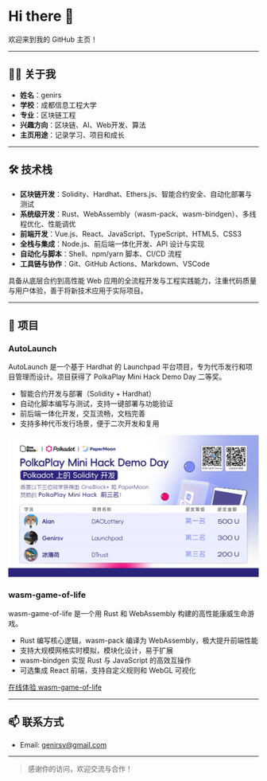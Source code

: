 # Hi there 👋

欢迎来到我的 GitHub 主页！

---

## 🧑‍💻 关于我
- **姓名**：genirs
- **学校**：成都信息工程大学
- **专业**：区块链工程
- **兴趣方向**：区块链、AI、Web开发、算法
- **主页用途**：记录学习、项目和成长

---

## 🛠 技术栈

- **区块链开发**：Solidity、Hardhat、Ethers.js、智能合约安全、自动化部署与测试
- **系统级开发**：Rust、WebAssembly（wasm-pack、wasm-bindgen）、多线程优化、性能调优
- **前端开发**：Vue.js、React、JavaScript、TypeScript、HTML5、CSS3
- **全栈与集成**：Node.js、前后端一体化开发、API 设计与实现
- **自动化与脚本**：Shell、npm/yarn 脚本、CI/CD 流程
- **工具链与协作**：Git、GitHub Actions、Markdown、VSCode

具备从底层合约到高性能 Web 应用的全流程开发与工程实践能力，注重代码质量与用户体验，善于将新技术应用于实际项目。

---

## 🚩 项目

### AutoLaunch
AutoLaunch 是一个基于 Hardhat 的 Launchpad 平台项目，专为代币发行和项目管理而设计。项目获得了 PolkaPlay Mini Hack Demo Day 二等奖。
- 智能合约开发与部署（Solidity + Hardhat）
- 自动化脚本编写与测试，支持一键部署与功能验证
- 前后端一体化开发，交互流畅，文档完善
- 支持多种代币发行场景，便于二次开发和复用

![PolkaPlay Mini Hack Banner](images/hack.jpg)

### wasm-game-of-life
wasm-game-of-life 是一个用 Rust 和 WebAssembly 构建的高性能康威生命游戏。
- Rust 编写核心逻辑，wasm-pack 编译为 WebAssembly，极大提升前端性能
- 支持大规模网格实时模拟，模块化设计，易于扩展
- wasm-bindgen 实现 Rust 与 JavaScript 的高效互操作
- 可选集成 React 前端，支持自定义规则和 WebGL 可视化

[在线体验 wasm-game-of-life](https://lg.dtsci.cn/)

---

## 📫 联系方式
- Email: genirsv@gmail.com

---

> 感谢你的访问，欢迎交流与合作！
